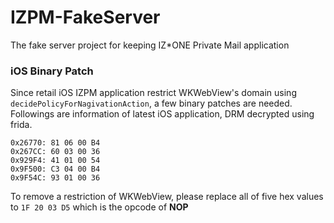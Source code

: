 # IZPM-FakeServer

The fake server project for keeping IZ\*ONE Private Mail application


### iOS Binary Patch

Since retail iOS IZPM application restrict WKWebView's domain using `decidePolicyForNagivationAction`, a few binary patches are needed. Followings are information of latest iOS application, DRM decrypted using frida.

```
0x26770: 81 06 00 B4 
0x267CC: 60 03 00 36
0x929F4: 41 01 00 54
0x9F500: C3 04 00 B4
0x9F54C: 93 01 00 36
```

To remove a restriction of WKWebView, please replace all of five hex values to `1F 20 03 D5` which is the opcode of **NOP**